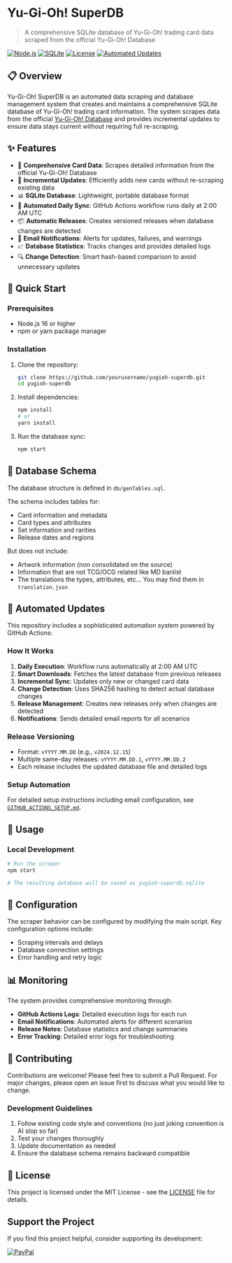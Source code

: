 # Yu-Gi-Oh! SuperDB

> A comprehensive SQLite database of Yu-Gi-Oh! trading card data scraped from the official Yu-Gi-Oh! Database

[![Node.js](https://img.shields.io/badge/Node.js-16%2B-green.svg)](https://nodejs.org/)
[![SQLite](https://img.shields.io/badge/Database-SQLite-blue.svg)](https://sqlite.org/)
[![License](https://img.shields.io/badge/License-MIT-yellow.svg)](LICENSE)
[![Automated Updates](https://img.shields.io/badge/Updates-Daily%20Automated-brightgreen.svg)](https://github.com/yourusername/yugioh-superdb/actions)

## 📋 Overview

Yu-Gi-Oh! SuperDB is an automated data scraping and database management system that creates and maintains a comprehensive SQLite database of Yu-Gi-Oh! trading card information. The system scrapes data from the official [Yu-Gi-Oh! Database](https://www.db.yugioh-card.com/yugiohdb) and provides incremental updates to ensure data stays current without requiring full re-scraping.

## ✨ Features

- 🎯 **Comprehensive Card Data**: Scrapes detailed information from the official Yu-Gi-Oh! Database
- 🔄 **Incremental Updates**: Efficiently adds new cards without re-scraping existing data
- 📊 **SQLite Database**: Lightweight, portable database format
- 🤖 **Automated Daily Sync**: GitHub Actions workflow runs daily at 2:00 AM UTC
- 📦 **Automatic Releases**: Creates versioned releases when database changes are detected
- 📧 **Email Notifications**: Alerts for updates, failures, and warnings
- 📈 **Database Statistics**: Tracks changes and provides detailed logs
- 🔍 **Change Detection**: Smart hash-based comparison to avoid unnecessary updates

## 🚀 Quick Start

### Prerequisites

- Node.js 16 or higher
- npm or yarn package manager

### Installation

1. Clone the repository:

    ```bash
    git clone https://github.com/yourusername/yugioh-superdb.git
    cd yugioh-superdb
    ```

2. Install dependencies:

    ```bash
    npm install
    # or
    yarn install
    ```

3. Run the database sync:

    ```bash
    npm start
    ```

## 💾 Database Schema

The database structure is defined in `db/genTables.sql`.

The schema includes tables for:

- Card information and metadata
- Card types and attributes
- Set information and rarities
- Release dates and regions

But does not include:

- Artwork information (non consolidated on the source)
- Information that are not TCG/OCG related like MD banlist
- The translations the types, attributes, etc... You may find them in `translation.json`

## 🤖 Automated Updates

This repository includes a sophisticated automation system powered by GitHub Actions:

### How It Works

1. **Daily Execution**: Workflow runs automatically at 2:00 AM UTC
2. **Smart Downloads**: Fetches the latest database from previous releases
3. **Incremental Sync**: Updates only new or changed card data
4. **Change Detection**: Uses SHA256 hashing to detect actual database changes
5. **Release Management**: Creates new releases only when changes are detected
6. **Notifications**: Sends detailed email reports for all scenarios

### Release Versioning

- Format: `vYYYY.MM.DD` (e.g., `v2024.12.15`)
- Multiple same-day releases: `vYYYY.MM.DD.1`, `vYYYY.MM.DD.2`
- Each release includes the updated database file and detailed logs

### Setup Automation

For detailed setup instructions including email configuration, see [`GITHUB_ACTIONS_SETUP.md`](GITHUB_ACTIONS_SETUP.md).

## 📖 Usage

### Local Development

```bash
# Run the scraper
npm start

# The resulting database will be saved as yugioh-superdb.sqlite
```

## 🔧 Configuration

The scraper behavior can be configured by modifying the main script. Key configuration options include:

- Scraping intervals and delays
- Database connection settings
- Error handling and retry logic

## 📊 Monitoring

The system provides comprehensive monitoring through:

- **GitHub Actions Logs**: Detailed execution logs for each run
- **Email Notifications**: Automated alerts for different scenarios
- **Release Notes**: Database statistics and change summaries
- **Error Tracking**: Detailed error logs for troubleshooting

## 🤝 Contributing

Contributions are welcome! Please feel free to submit a Pull Request. For major changes, please open an issue first to discuss what you would like to change.

### Development Guidelines

1. Follow existing code style and conventions (no just joking convention is AI slop so far)
2. Test your changes thoroughly
3. Update documentation as needed
4. Ensure the database schema remains backward compatible

## 📄 License

This project is licensed under the MIT License - see the [LICENSE](LICENSE) file for details.

## Support the Project

If you find this project helpful, consider supporting its development:

[![PayPal](https://img.shields.io/badge/PayPal-Donate-blue.svg)](https://paypal.me/gillesdami)

